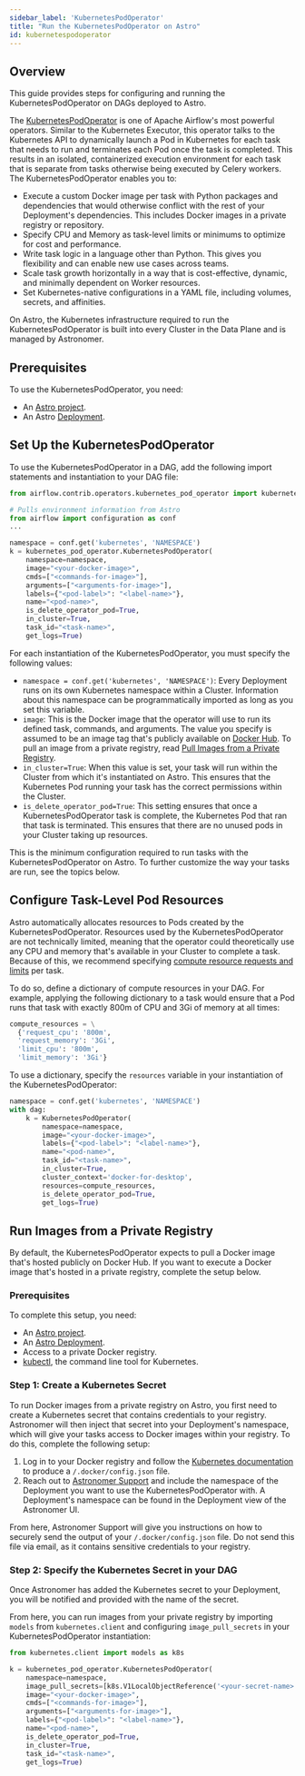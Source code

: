 ```yaml
---
sidebar_label: 'KubernetesPodOperator'
title: "Run the KubernetesPodOperator on Astro"
id: kubernetespodoperator
---
```


## Overview

This guide provides steps for configuring and running the KubernetesPodOperator on DAGs deployed to Astro.

The [KubernetesPodOperator](https://airflow.apache.org/docs/apache-airflow-providers-cncf-kubernetes/stable/operators.html) is one of Apache Airflow's most powerful operators. Similar to the Kubernetes Executor, this operator talks to the Kubernetes API to dynamically launch a Pod in Kubernetes for each task that needs to run and terminates each Pod once the task is completed. This results in an isolated, containerized execution environment for each task that is separate from tasks otherwise being executed by Celery workers. The KubernetesPodOperator enables you to:

- Execute a custom Docker image per task with Python packages and dependencies that would otherwise conflict with the rest of your Deployment's dependencies. This includes Docker images in a private registry or repository.
- Specify CPU and Memory as task-level limits or minimums to optimize for cost and performance.
- Write task logic in a language other than Python. This gives you flexibility and can enable new use cases across teams.
- Scale task growth horizontally in a way that is cost-effective, dynamic, and minimally dependent on Worker resources.
- Set Kubernetes-native configurations in a YAML file, including volumes, secrets, and affinities.

On Astro, the Kubernetes infrastructure required to run the KubernetesPodOperator is built into every Cluster in the Data Plane and is managed by Astronomer.

## Prerequisites

To use the KubernetesPodOperator, you need:

- An [Astro project](create-project.md).
- An Astro [Deployment](configure-deployment.md).

## Set Up the KubernetesPodOperator

To use the KubernetesPodOperator in a DAG, add the following import statements and instantiation to your DAG file:

```python
from airflow.contrib.operators.kubernetes_pod_operator import kubernetes_pod_operator

# Pulls environment information from Astro
from airflow import configuration as conf
...

namespace = conf.get('kubernetes', 'NAMESPACE')
k = kubernetes_pod_operator.KubernetesPodOperator(
    namespace=namespace,
    image="<your-docker-image>",
    cmds=["<commands-for-image>"],
    arguments=["<arguments-for-image>"],
    labels={"<pod-label>": "<label-name>"},
    name="<pod-name>",
    is_delete_operator_pod=True,
    in_cluster=True,
    task_id="<task-name>",
    get_logs=True)
```

For each instantiation of the KubernetesPodOperator, you must specify the following values:

- `namespace = conf.get('kubernetes', 'NAMESPACE')`: Every Deployment runs on its own Kubernetes namespace within a Cluster. Information about this namespace can be programmatically imported as long as you set this variable.
- `image`: This is the Docker image that the operator will use to run its defined task, commands, and arguments. The value you specify is assumed to be an image tag that's publicly available on [Docker Hub](https://hub.docker.com/). To pull an image from a private registry, read [Pull Images from a Private Registry](kubernetespodoperator.md#run-images-from-a-private-registry).
- `in_cluster=True`: When this value is set, your task will run within the Cluster from which it's instantiated on Astro. This ensures that the Kubernetes Pod running your task has the correct permissions within the Cluster.
- `is_delete_operator_pod=True`: This setting ensures that once a KubernetesPodOperator task is complete, the Kubernetes Pod that ran that task is terminated. This ensures that there are no unused pods in your Cluster taking up resources.

This is the minimum configuration required to run tasks with the KubernetesPodOperator on Astro. To further customize the way your tasks are run, see the topics below.

## Configure Task-Level Pod Resources

Astro automatically allocates resources to Pods created by the KubernetesPodOperator. Resources used by the KubernetesPodOperator are not technically limited, meaning that the operator could theoretically use any CPU and memory that's available in your Cluster to complete a task. Because of this, we recommend specifying [compute resource requests and limits](https://kubernetes.io/docs/concepts/configuration/manage-resources-containers/) per task.

To do so, define a dictionary of compute resources in your DAG. For example, applying the following dictionary to a task would ensure that a Pod runs that task with exactly 800m of CPU and 3Gi of memory at all times:

```python
compute_resources = \
  {'request_cpu': '800m',
  'request_memory': '3Gi',
  'limit_cpu': '800m',
  'limit_memory': '3Gi'}
```

To use a dictionary, specify the `resources` variable in your instantiation of the KubernetesPodOperator:

```python {11}
namespace = conf.get('kubernetes', 'NAMESPACE')
with dag:
    k = KubernetesPodOperator(
        namespace=namespace,
        image="<your-docker-image>",
        labels={"<pod-label>": "<label-name>"},
        name="<pod-name>",
        task_id="<task-name>",
        in_cluster=True,
        cluster_context='docker-for-desktop',
        resources=compute_resources,
        is_delete_operator_pod=True,
        get_logs=True)
```

## Run Images from a Private Registry

By default, the KubernetesPodOperator expects to pull a Docker image that's hosted publicly on Docker Hub. If you want to execute a Docker image that's hosted in a private registry, complete the setup below.

### Prerequisites

To complete this setup, you need:

- An [Astro project](create-project.md).
- An [Astro Deployment](configure-deployment.md).
- Access to a private Docker registry.
- [kubectl](https://kubernetes.io/docs/reference/kubectl/), the command line tool for Kubernetes.

### Step 1: Create a Kubernetes Secret

To run Docker images from a private registry on Astro, you first need to create a Kubernetes secret that contains credentials to your registry. Astronomer will then inject that secret into your Deployment's namespace, which will give your tasks access to Docker images within your registry. To do this, complete the following setup:

1. Log in to your Docker registry and follow the [Kubernetes documentation](https://kubernetes.io/docs/tasks/configure-pod-container/pull-image-private-registry/#log-in-to-docker-hub) to produce a `/.docker/config.json` file.
2. Reach out to [Astronomer Support](https://support.astronomer.io) and include the namespace of the Deployment you want to use the KubernetesPodOperator with. A Deployment's namespace can be found in the Deployment view of the Astronomer UI.

From here, Astronomer Support will give you instructions on how to securely send the output of your `/.docker/config.json` file. Do not send this file via email, as it contains sensitive credentials to your registry.

### Step 2: Specify the Kubernetes Secret in your DAG

Once Astronomer has added the Kubernetes secret to your Deployment, you will be notified and provided with the name of the secret.

From here, you can run images from your private registry by importing `models` from `kubernetes.client` and configuring `image_pull_secrets` in your KubernetesPodOperator instantiation:

```python {1,5}
from kubernetes.client import models as k8s

k = kubernetes_pod_operator.KubernetesPodOperator(
    namespace=namespace,
    image_pull_secrets=[k8s.V1LocalObjectReference('<your-secret-name>')],
    image="<your-docker-image>",
    cmds=["<commands-for-image>"],
    arguments=["<arguments-for-image>"],
    labels={"<pod-label>": "<label-name>"},
    name="<pod-name>",
    is_delete_operator_pod=True,
    in_cluster=True,
    task_id="<task-name>",
    get_logs=True)
```
